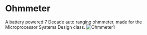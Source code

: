 # Ohmmeter
A battery powered 7 Decade auto ranging ohmmeter, made for the Microprocessor Systems Design class. 
![Ohmmeter1](https://user-images.githubusercontent.com/122324428/211429192-8cd7d599-cb19-4cc0-996d-7d6baa555dbd.png)
